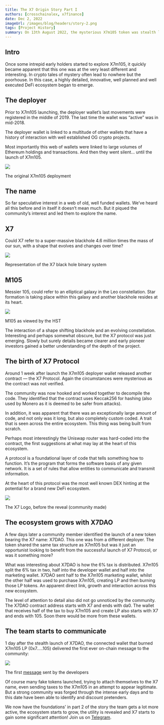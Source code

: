 ```yaml
---
title: The X7 Origin Story Part I
authors: [crosschainalex, x7finance]
date: Dec 2, 2022
imageUrl: /images/blog/headers/story-2.png
tags: [Project History]
summary: On 13th August 2022, the mysterious X7m105 token was stealth launched on Uniswap. Many tokens are launched every day, and most amount to nothing. But once in a while it’s possible to uncover a true gem.
---
```


## Intro

Once some intrepid early holders started to explore X7m105, it quickly became apparent that this one was at the very least different and interesting. In crypto tales of mystery often lead to nowhere but the poorhouse. In this case, a highly detailed, innovative, well planned and well executed DeFi ecosystem began to emerge.

## The deployer

Prior to X7m105 launching, the deployer wallet’s last movements were registered in the middle of 2019. The last time the wallet was “active” was in mid-2018.

The deployer wallet is linked to a multitude of other wallets that have a history of interaction with well established OG crypto projects.

Most importantly this web of wallets were linked to large volumes of Ethereum holdings and transactions. And then they went silent… until the launch of X7m105.

![](https://assets.x7finance.org/images/blog/posts/the-x7-origin-story-part-i/1.jpg)

The original X7m105 deployment

## The name

So far speculative interest in a web of old, well funded wallets. We’ve heard all this before and in itself it doesn’t mean much. But it piqued the community’s interest and led them to explore the name.

## X7

Could X7 refer to a super-massive blackhole 4.6 million times the mass of our sun, with a shape that evolves and changes over time?

![](https://assets.x7finance.org/images/blog/posts/the-x7-origin-story-part-i/2.png)

Representation of the X7 black hole binary system

## M105

Messier 105, could refer to an elliptical galaxy in the Leo constellation. Star formation is taking place within this galaxy and another blackhole resides at its heart.

![](https://assets.x7finance.org/images/blog/posts/the-x7-origin-story-part-i/3.png)

M105 as viewed by the HST

The interaction of a shape shifting blackhole and an evolving constellation. Interesting and perhaps somewhat obscure, but the X7 protocol was just emerging. Slowly but surely details became clearer and early pioneer investors gained a better understanding of the depth of the project.

## The birth of X7 Protocol

Around 1 week after launch the X7m105 deployer wallet released another contract — the X7 Protocol. Again the circumstances were mysterious as the contract was not verified.

The community was now hooked and worked together to decompile the code. They identified that the contract uses Keccak256 for hashing (also used by Monero as it is deemed to be safer from attacks).

In addition, it was apparent that there was an exceptionally large amount of code, and not only was it long, but also completely custom coded. A trait that is seen across the entire ecosystem. This thing was being built from scratch.

Perhaps most interestingly the Uniswap router was hard-coded into the contract, the first suggestions at what may lay at the heart of this ecosystem.

A protocol is a foundational layer of code that tells something how to function. It’s the program that forms the software basis of any given network. It is a set of rules that allow entities to communicate and transmit information.

At the heart of this protocol was the most well known DEX hinting at the potential for a brand new DeFi ecosystem.

![](https://assets.x7finance.org/images/blog/posts/the-x7-origin-story-part-i/4.jpg)

The X7 Logo, before the reveal (community made)

## The ecosystem grows with X7DAO

A few days later a community member identified the launch of a new token bearing the X7 name: X7DAO. This one was from a different deployer. The token shared the same tax structure as X7m105 but was it just an opportunist looking to benefit from the successful launch of X7 Protocol, or was it something more?

What was interesting about X7DAO is how the 6% tax is distributed. X7m105 split the 6% tax in two, half into the developer wallet and half into the marketing wallet. X7DAO sent half to the X7m105 marketing wallet, whilst the other half was used to purchase X7m105, creating LP and then burning those LP tokens. An apparent direct link, growth and interaction across this new ecosystem.

The level of attention to detail also did not go unnoticed by the community. The X7DAO contract address starts with X7 and ends with da0. The wallet that receives half of the tax to buy X7m105 and create LP also starts with X7 and ends with 105. Soon there would be more from these wallets.

## The team starts to communicate

1 day after the stealth launch of X7DAO, the connected wallet that burned X7m105 LP (0x7…..105) delivered the first ever on-chain message to the community:

![](https://assets.x7finance.org/images/blog/posts/the-x7-origin-story-part-i/5.png)

The first [message](https://etherscan.io/tx/0x2c69fca5e19bfcd64bc5866d21138cea07cbd9e2f59c78c49c1cd0b4c3bf9d4d) sent by the developers

Of course many fake tokens launched, trying to attach themselves to the X7 name, even sending taxes to the X7m105 in an attempt to appear legitimate. But a strong community was forged through the intense early days and to this date have been able to identify and discount pretenders.

We now have the foundations’ in part 2 of the story the team gets a lot more active, the ecosystem starts to grow, the utility is revealed and X7 starts to gain some significant attention! Join us on [Telegram](https://t.me/X7m105portal).

